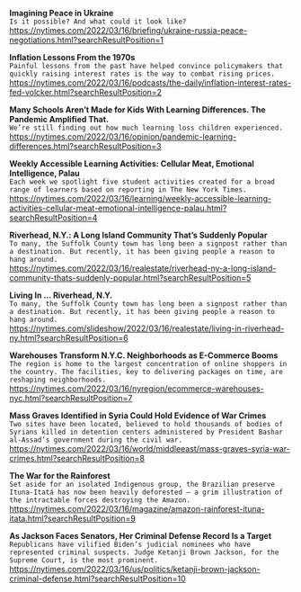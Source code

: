 **Imagining Peace in Ukraine**\
`Is it possible? And what could it look like?`\
https://nytimes.com/2022/03/16/briefing/ukraine-russia-peace-negotiations.html?searchResultPosition=1

**Inflation Lessons From the 1970s**\
`Painful lessons from the past have helped convince policymakers that quickly raising interest rates is the way to combat rising prices.`\
https://nytimes.com/2022/03/16/podcasts/the-daily/inflation-interest-rates-fed-volcker.html?searchResultPosition=2

**Many Schools Aren’t Made for Kids With Learning Differences. The Pandemic Amplified That.**\
`We’re still finding out how much learning loss children experienced.`\
https://nytimes.com/2022/03/16/opinion/pandemic-learning-differences.html?searchResultPosition=3

**Weekly Accessible Learning Activities: Cellular Meat, Emotional Intelligence, Palau**\
`Each week we spotlight five student activities created for a broad range of learners based on reporting in The New York Times.`\
https://nytimes.com/2022/03/16/learning/weekly-accessible-learning-activities-cellular-meat-emotional-intelligence-palau.html?searchResultPosition=4

**Riverhead, N.Y.: A Long Island Community That’s Suddenly Popular**\
`To many, the Suffolk County town has long been a signpost rather than a destination. But recently, it has been giving people a reason to hang around.`\
https://nytimes.com/2022/03/16/realestate/riverhead-ny-a-long-island-community-thats-suddenly-popular.html?searchResultPosition=5

**Living In ... Riverhead, N.Y.**\
`To many, the Suffolk County town has long been a signpost rather than a destination. But recently, it has been giving people a reason to hang around.`\
https://nytimes.com/slideshow/2022/03/16/realestate/living-in-riverhead-ny.html?searchResultPosition=6

**Warehouses Transform N.Y.C. Neighborhoods as E-Commerce Booms**\
`The region is home to the largest concentration of online shoppers in the country. The facilities, key to delivering packages on time, are reshaping neighborhoods.`\
https://nytimes.com/2022/03/16/nyregion/ecommerce-warehouses-nyc.html?searchResultPosition=7

**Mass Graves Identified in Syria Could Hold Evidence of War Crimes**\
`Two sites have been located, believed to hold thousands of bodies of Syrians killed in detention centers administered by President Bashar al-Assad’s government during the civil war.`\
https://nytimes.com/2022/03/16/world/middleeast/mass-graves-syria-war-crimes.html?searchResultPosition=8

**The War for the Rainforest**\
`Set aside for an isolated Indigenous group, the Brazilian preserve Ituna-Itatá has now been heavily deforested — a grim illustration of the intractable forces destroying the Amazon.`\
https://nytimes.com/2022/03/16/magazine/amazon-rainforest-ituna-itata.html?searchResultPosition=9

**As Jackson Faces Senators, Her Criminal Defense Record Is a Target**\
`Republicans have vilified Biden’s judicial nominees who have represented criminal suspects. Judge Ketanji Brown Jackson, for the Supreme Court, is the most prominent.`\
https://nytimes.com/2022/03/16/us/politics/ketanji-brown-jackson-criminal-defense.html?searchResultPosition=10

